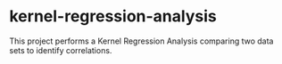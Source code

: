 # kernel-regression-analysis
This project performs a Kernel Regression  Analysis comparing two data sets to identify correlations.

